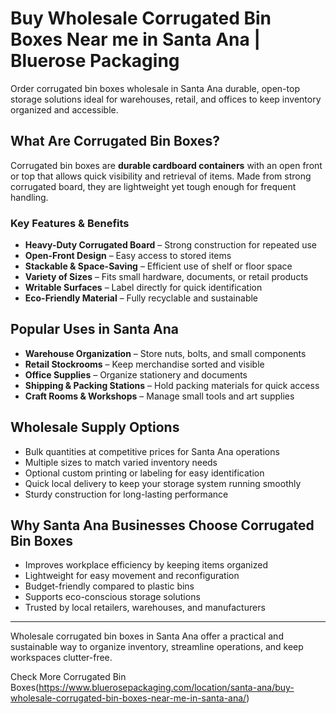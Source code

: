 # Buy Wholesale Corrugated Bin Boxes Near me in Santa Ana | Bluerose Packaging

Order corrugated bin boxes wholesale in Santa Ana durable, open-top storage solutions ideal for warehouses, retail, and offices to keep inventory organized and accessible.

## What Are Corrugated Bin Boxes?

Corrugated bin boxes are **durable cardboard containers** with an open front or top that allows quick visibility and retrieval of items. Made from strong corrugated board, they are lightweight yet tough enough for frequent handling.

### Key Features & Benefits

- **Heavy-Duty Corrugated Board** – Strong construction for repeated use  
- **Open-Front Design** – Easy access to stored items  
- **Stackable & Space-Saving** – Efficient use of shelf or floor space  
- **Variety of Sizes** – Fits small hardware, documents, or retail products  
- **Writable Surfaces** – Label directly for quick identification  
- **Eco-Friendly Material** – Fully recyclable and sustainable  

## Popular Uses in Santa Ana

- **Warehouse Organization** – Store nuts, bolts, and small components  
- **Retail Stockrooms** – Keep merchandise sorted and visible  
- **Office Supplies** – Organize stationery and documents  
- **Shipping & Packing Stations** – Hold packing materials for quick access  
- **Craft Rooms & Workshops** – Manage small tools and art supplies  

## Wholesale Supply Options

- Bulk quantities at competitive prices for Santa Ana operations  
- Multiple sizes to match varied inventory needs  
- Optional custom printing or labeling for easy identification  
- Quick local delivery to keep your storage system running smoothly  
- Sturdy construction for long-lasting performance  

## Why Santa Ana Businesses Choose Corrugated Bin Boxes

- Improves workplace efficiency by keeping items organized  
- Lightweight for easy movement and reconfiguration  
- Budget-friendly compared to plastic bins  
- Supports eco-conscious storage solutions  
- Trusted by local retailers, warehouses, and manufacturers  

---

Wholesale corrugated bin boxes in Santa Ana offer a practical and sustainable way to organize inventory, streamline operations, and keep workspaces clutter-free.

Check More Corrugated Bin Boxes(https://www.bluerosepackaging.com/location/santa-ana/buy-wholesale-corrugated-bin-boxes-near-me-in-santa-ana/)
